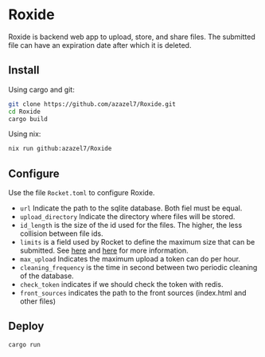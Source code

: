# Roxide

Roxide is backend web app to upload, store, and share files. The submitted file can have an expiration date after which it is deleted.

## Install

Using cargo and git:

```sh
git clone https://github.com/azazel7/Roxide.git 
cd Roxide
cargo build
```

Using nix:
```sh
nix run github:azazel7/Roxide
```

## Configure

Use the file `Rocket.toml` to configure Roxide.

- `url` Indicate the path to the sqlite database. Both fiel must be equal.
- `upload_directory` Indicate the directory where files will be stored.
- `id_length` is the size of the id used for the files. The higher, the less collision between file ids.
- `limits` is a field used by Rocket to define the maximum size that can be submitted. See [here](https://api.rocket.rs/v0.5-rc/rocket/data/struct.Limits.html#built-in-limits) and [here](https://rocket.rs/v0.5-rc/guide/configuration/#limits) for more information.
- `max_upload` Indicates the maximum upload a token can do per hour.
- `cleaning_frequency` is the time in second between two periodic cleaning of the database.
- `check_token` indicates if we should check the token with redis.
- `front_sources` indicates the path to the front sources (index.html and other files)

## Deploy

```sh
cargo run
```
